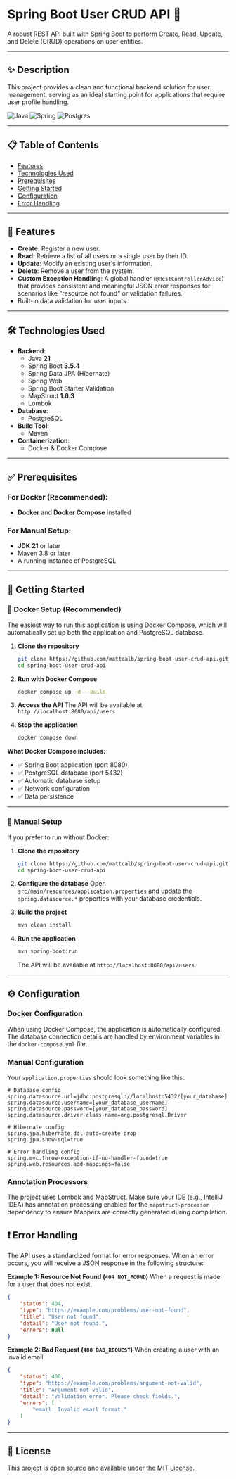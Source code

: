 # Spring Boot User CRUD API 🚀

A robust REST API built with Spring Boot to perform Create, Read, Update, and Delete (CRUD) operations on user entities.

---
## ✨ Description

This project provides a clean and functional backend solution for user management, serving as an ideal starting point for applications that require user profile handling.

![Java](https://img.shields.io/badge/java-%23ED8B00.svg?style=for-the-badge&logo=openjdk&logoColor=white) 
![Spring](https://img.shields.io/badge/spring-%236DB33F.svg?style=for-the-badge&logo=spring&logoColor=white)
![Postgres](https://img.shields.io/badge/postgres-%23316192.svg?style=for-the-badge&logo=postgresql&logoColor=white)

---
## 📋 Table of Contents
- [Features](#-features)
- [Technologies Used](#️-technologies-used)
- [Prerequisites](#-prerequisites)
- [Getting Started](#-getting-started)
- [Configuration](#️-configuration)
- [Error Handling](#-error-handling)
---
## 🎯 Features
-   **Create**: Register a new user.
-   **Read**: Retrieve a list of all users or a single user by their ID.
-   **Update**: Modify an existing user's information.
-   **Delete**: Remove a user from the system.
-   **Custom Exception Handling**: A global handler (`@RestControllerAdvice`) that provides consistent and meaningful JSON error responses for scenarios like "resource not found" or validation failures.
-   Built-in data validation for user inputs.
---
## 🛠️ Technologies Used
-   **Backend**:
    -   Java **21**
    -   Spring Boot **3.5.4**
    -   Spring Data JPA (Hibernate)
    -   Spring Web
    -   Spring Boot Starter Validation
    -   MapStruct **1.6.3**
    -   Lombok
-   **Database**:
    -   PostgreSQL
-   **Build Tool**:
    -   Maven
-   **Containerization**:
    -   Docker & Docker Compose
---
## ✅ Prerequisites

### For Docker (Recommended):
-   **Docker** and **Docker Compose** installed

### For Manual Setup:
-   **JDK 21** or later
-   Maven 3.8 or later
-   A running instance of PostgreSQL
---
## 🚀 Getting Started

### 🐳 Docker Setup (Recommended)

The easiest way to run this application is using Docker Compose, which will automatically set up both the application and PostgreSQL database.

1.  **Clone the repository**
    ```sh
    git clone https://github.com/mattcalb/spring-boot-user-crud-api.git
    cd spring-boot-user-crud-api
    ```

2.  **Run with Docker Compose**
    ```sh
    docker compose up -d --build
    ```

3.  **Access the API**
    The API will be available at `http://localhost:8080/api/users`

4.  **Stop the application**
    ```sh
    docker compose down
    ```

**What Docker Compose includes:**
- ✅ Spring Boot application (port 8080)
- ✅ PostgreSQL database (port 5432)
- ✅ Automatic database setup
- ✅ Network configuration
- ✅ Data persistence

---

### 🔧 Manual Setup

If you prefer to run without Docker:

1.  **Clone the repository**
    ```sh
    git clone https://github.com/mattcalb/spring-boot-user-crud-api.git
    cd spring-boot-user-crud-api
    ```

2.  **Configure the database**
    Open `src/main/resources/application.properties` and update the `spring.datasource.*` properties with your database credentials.

3.  **Build the project**
    ```sh
    mvn clean install
    ```

4.  **Run the application**
    ```sh
    mvn spring-boot:run
    ```

    The API will be available at `http://localhost:8080/api/users`.

---
## ⚙️ Configuration

### Docker Configuration
When using Docker Compose, the application is automatically configured. The database connection details are handled by environment variables in the `docker-compose.yml` file.

### Manual Configuration
Your `application.properties` should look something like this:
```properties
# Database config
spring.datasource.url=jdbc:postgresql://localhost:5432/[your_database]
spring.datasource.username=[your_database_username]
spring.datasource.password=[your_database_password]
spring.datasource.driver-class-name=org.postgresql.Driver

# Hibernate config
spring.jpa.hibernate.ddl-auto=create-drop
spring.jpa.show-sql=true

# Error handling config
spring.mvc.throw-exception-if-no-handler-found=true
spring.web.resources.add-mappings=false
```

### Annotation Processors
The project uses Lombok and MapStruct. Make sure your IDE (e.g., IntelliJ IDEA) has annotation processing enabled for the `mapstruct-processor` dependency to ensure Mappers are correctly generated during compilation.
## ❗ Error Handling
The API uses a standardized format for error responses. When an error occurs, you will receive a JSON response in the following structure:

**Example 1: Resource Not Found (`404 NOT_FOUND`)**
When a request is made for a user that does not exist.
```json
{
    "status": 404,
    "type": "https://example.com/problems/user-not-found",
    "title": "User not found",
    "detail": "User not found.",
    "errors": null
}
```

**Example 2: Bad Request (`400 BAD_REQUEST`)**
When creating a user with an invalid email.
```json
{
    "status": 400,
    "type": "https://example.com/problems/argument-not-valid",
    "title": "Argument not valid",
    "detail": "Validation error. Please check fields.",
    "errors": [
        "email: Invalid email format."
    ]
}
```
---
## 📝 License
This project is open source and available under the [MIT License](LICENSE).

